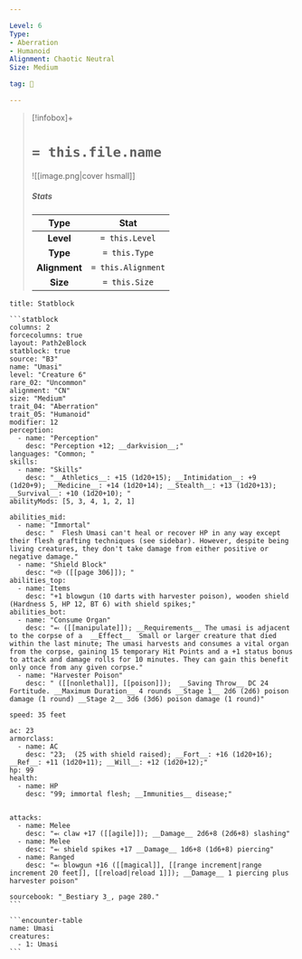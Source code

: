```yaml
---

Level: 6
Type:
- Aberration
- Humanoid
Alignment: Chaotic Neutral
Size: Medium

tag: 👹

---
```


> [!infobox]+
> #  `= this.file.name`
> ![[image.png|cover hsmall]]
> ##### Stats
> Type | Stat |
> :---:|:---:|
> **Level** | `= this.Level` |
> **Type** | `= this.Type` |
> **Alignment** | `= this.Alignment` |
> **Size** | `= this.Size` |



````ad-info
title: Statblock

```statblock
columns: 2
forcecolumns: true
layout: Path2eBlock
statblock: true
source: "B3"
name: "Umasi"
level: "Creature 6"
rare_02: "Uncommon"
alignment: "CN"
size: "Medium"
trait_04: "Aberration"
trait_05: "Humanoid"
modifier: 12
perception:
  - name: "Perception"
    desc: "Perception +12; __darkvision__;"
languages: "Common; "
skills:
  - name: "Skills"
    desc: "__Athletics__: +15 (1d20+15); __Intimidation__: +9 (1d20+9); __Medicine__: +14 (1d20+14); __Stealth__: +13 (1d20+13); __Survival__: +10 (1d20+10); "
abilityMods: [5, 3, 4, 1, 2, 1]

abilities_mid:
  - name: "Immortal"
    desc: "  Flesh Umasi can't heal or recover HP in any way except their flesh grafting techniques (see sidebar). However, despite being living creatures, they don't take damage from either positive or negative damage."
  - name: "Shield Block"
    desc: "⬲ ([[page 306]]); "
abilities_top:
  - name: Items
    desc: "+1 blowgun (10 darts with harvester poison), wooden shield (Hardness 5, HP 12, BT 6) with shield spikes;"
abilities_bot:
  - name: "Consume Organ"
    desc: "⬻ ([[manipulate]]); __Requirements__ The umasi is adjacent to the corpse of a  __Effect__  Small or larger creature that died within the last minute; The umasi harvests and consumes a vital organ from the corpse, gaining 15 temporary Hit Points and a +1 status bonus to attack and damage rolls for 10 minutes. They can gain this benefit only once from any given corpse."
  - name: "Harvester Poison"
    desc: " ([[nonlethal]], [[poison]]);  __Saving Throw__ DC 24 Fortitude. __Maximum Duration__ 4 rounds __Stage 1__ 2d6 (2d6) poison damage (1 round) __Stage 2__ 3d6 (3d6) poison damage (1 round)"

speed: 35 feet

ac: 23
armorclass:
  - name: AC
    desc: "23;  (25 with shield raised); __Fort__: +16 (1d20+16); __Ref__: +11 (1d20+11); __Will__: +12 (1d20+12);"
hp: 99
health:
  - name: HP
    desc: "99; immortal flesh; __Immunities__ disease;"


attacks:
  - name: Melee
    desc: "⬻ claw +17 ([[agile]]); __Damage__ 2d6+8 (2d6+8) slashing"
  - name: Melee
    desc: "⬻ shield spikes +17 __Damage__ 1d6+8 (1d6+8) piercing"
  - name: Ranged
    desc: "⬻ blowgun +16 ([[magical]], [[range increment|range increment 20 feet]], [[reload|reload 1]]); __Damage__ 1 piercing plus harvester poison"

sourcebook: "_Bestiary 3_, page 280."
```

```encounter-table
name: Umasi
creatures:
  - 1: Umasi
```

````


